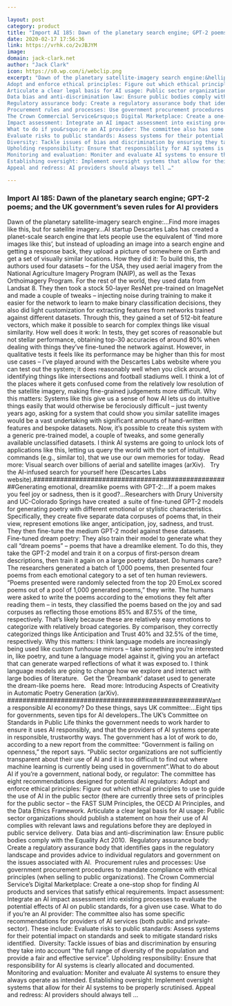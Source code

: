 ```yaml
---

layout: post
category: product
title: "Import AI 185: Dawn of the planetary search engine; GPT-2 poems; and the UK government’s seven rules for AI providers"
date: 2020-02-17 17:56:36
link: https://vrhk.co/2vJBJYM
image: 
domain: jack-clark.net
author: "Jack Clark"
icon: https://s0.wp.com/i/webclip.png
excerpt: "Dawn of the planetary satellite-imagery search engine:&hellip;Find more images like this, but for satellite imagery&hellip;AI startup Descartes Labs has created a planet-scale search engine that lets people use the equivalent of &lsquo;find more images like this&rsquo;, but instead of uploading an image into a search engine and getting a response back, they upload a picture of somewhere on Earth and get a set of visually similar locations. How they did it: To build this, the authors used four datasets &ndash; for the USA, they used aerial imagery from the National Agriculture Imagery Program (NAIP), as well as the Texas Orthoimagery Program. For the rest of the world, they used data from Landsat 8. They then took a stock 50-layer ResNet pre-trained on ImageNet and made a couple of tweaks &ndash; injecting noise during training to make it easier for the network to learn to make binary classification decisions, they also did light customization for extracting features from networks trained against different datasets. Through this, they gained a set of 512-bit feature vectors, which make it possible to search for complex things like visual similarity. How well does it work: In tests, they get scores of reasonable but not stellar performance, obtaining top-30 accuracies of around 80% when dealing with things they&rsquo;ve fine-tuned the network against. However, in qualitative tests it feels like its performance may be higher than this for most use cases &ndash; I&rsquo;ve played around with the Descartes Labs website where you can test out the system; it does reasonably well when you click around, identifying things like intersections and football stadiums well. I think a lot of the places where it gets confused come from the relatively low resolution of the satellite imagery, making fine-grained judgements more difficult. Why this matters: Systems like this give us a sense of how AI lets us do intuitive things easily that would otherwise be ferociously difficult &ndash; just twenty years ago, asking for a system that could show you similar satellite images would be a vast undertaking with significant amounts of hand-written features and bespoke datasets. Now, it&rsquo;s possible to create this system with a generic pre-trained model, a couple of tweaks, and some generally available unclassified datasets. I think AI systems are going to unlock lots of applications like this, letting us query the world with the sort of intuitive commands (e.g., similar to), that we use our own memories for today.  &nbsp; Read more: Visual search over billions of aerial and satellite images (arXiv). &nbsp; Try the AI-infused search for yourself here (Descartes Labs website).####################################################Generating emotional, dreamlike poems with GPT-2:&hellip;If a poem makes you feel joy or sadness, then is it good?&hellip;Researchers with Drury University and UC-Colorado Springs have created&nbsp; a suite of fine-tuned GPT-2 models for generating poetry with different emotional or stylistic characteristics. Specifically, they create five separate data corpuses of poems that, in their view, represent emotions like anger, anticipation, joy, sadness, and trust. They then fine-tune the medium GPT-2 model against these datasets.  &nbsp; Fine-tuned dream poetry: They also train their model to generate what they call &ldquo;dream poems&rdquo; &ndash; poems that have a dreamlike element. To do this, they take the GPT-2 model and train it on a corpus of first-person dream descriptions, then train it again on a large poetry dataset. Do humans care? The researchers generated a batch of 1,000 poems, then presented four poems from each emotional category to a set of ten human reviewers. &ldquo;Poems presented were randomly selected from the top 20 EmoLex scored poems out of a pool of 1,000 generated poems,&rdquo; they write. The humans were asked to write the poems according to the emotions they felt after reading them &ndash; in tests, they classified the poems based on the joy and sad corpuses as reflecting those emotions 85% and 87.5% of the time, respectively. That&rsquo;s likely because these are relatively easy emotions to categorize with relatively broad categories. By comparison, they correctly categorized things like Anticipation and Trust 40% and 32.5% of the time, respectively. Why this matters: I think language models are increasingly being used like custom funhouse mirrors &ndash; take something you&rsquo;re interested in, like poetry, and tune a language model against it, giving you an artefact that can generate warped reflections of what it was exposed to. I think language models are going to change how we explore and interact with large bodies of literature.  &nbsp; Get the &lsquo;Dreambank&rsquo; dataset used to generate the dream-like poems here.  &nbsp; Read more: Introducing Aspects of Creativity in Automatic Poetry Generation (arXiv). ####################################################Want a responsible AI economy? Do these things, says UK committee:&hellip;Eight tips for governments, seven tips for AI developers..The UK&rsquo;s Committee on Standards in Public Life thinks the government needs to work harder to ensure it uses AI responsibly, and that the providers of AI systems operate in responsible, trustworthy ways. The government has a lot of work to do, according to a new report from the committee: &ldquo;Government is failing on openness,&rdquo; the report says. &ldquo;Public sector organizations are not sufficiently transparent about their use of AI and it is too difficult to find out where machine learning is currently being used in government&rdquo;.What to do about AI if you&rsquo;re a government, national body, or regulator: The committee has eight recommendations designed for potential AI regulators:
Adopt and enforce ethical principles: Figure out which ethical principles to use to guide the use of AI in the public sector (there are currently three sets of principles for the public sector &ndash; the FAST SUM Principles, the OECD AI Principles, and the Data Ethics Framework.
Articulate a clear legal basis for AI usage: Public sector organizations should publish a statement on how their use of AI complies with relevant laws and regulations before they are deployed in public service delivery.&nbsp;
Data bias and anti-discrimination law: Ensure public bodies comply with the Equality Act 2010.&nbsp;
Regulatory assurance body: Create a regulatory assurance body that identifies gaps in the regulatory landscape and provides advice to individual regulators and government on the issues associated with AI.&nbsp;
Procurement rules and processes: Use government procurement procedures to mandate compliance with ethical principles (when selling to public organizations).
The Crown Commercial Service&rsquo;s Digital Marketplace: Create a one-stop shop for finding AI products and services that satisfy ethical requirements.
Impact assessment: Integrate an AI impact assessment into existing processes to evaluate the potential effects of AI on public standards, for a given use case.
What to do if you&rsquo;re an AI provider: The committee also has some specific recommendations for providers of AI services (both public and private-sector). These include:
Evaluate risks to public standards: Assess systems for their potential impact on standards and seek to mitigate standard risks identified.&nbsp;
Diversity: Tackle issues of bias and discrimination by ensuring they take into account &ldquo;the full range of diversity of the population and provide a fair and effective service&rdquo;.
Upholding responsibility: Ensure that responsibility for AI systems is clearly allocated and documented.
Monitoring and evaluation: Moniter and evaluate AI systems to ensure they always operate as intended.
Establishing oversight: Implement oversight systems that allow for their AI systems to be properly scrutinised.
Appeal and redress: AI providers should always tell …"

---
```


### Import AI 185: Dawn of the planetary search engine; GPT-2 poems; and the UK government’s seven rules for AI providers

Dawn of the planetary satellite-imagery search engine:&hellip;Find more images like this, but for satellite imagery&hellip;AI startup Descartes Labs has created a planet-scale search engine that lets people use the equivalent of &lsquo;find more images like this&rsquo;, but instead of uploading an image into a search engine and getting a response back, they upload a picture of somewhere on Earth and get a set of visually similar locations. How they did it: To build this, the authors used four datasets &ndash; for the USA, they used aerial imagery from the National Agriculture Imagery Program (NAIP), as well as the Texas Orthoimagery Program. For the rest of the world, they used data from Landsat 8. They then took a stock 50-layer ResNet pre-trained on ImageNet and made a couple of tweaks &ndash; injecting noise during training to make it easier for the network to learn to make binary classification decisions, they also did light customization for extracting features from networks trained against different datasets. Through this, they gained a set of 512-bit feature vectors, which make it possible to search for complex things like visual similarity. How well does it work: In tests, they get scores of reasonable but not stellar performance, obtaining top-30 accuracies of around 80% when dealing with things they&rsquo;ve fine-tuned the network against. However, in qualitative tests it feels like its performance may be higher than this for most use cases &ndash; I&rsquo;ve played around with the Descartes Labs website where you can test out the system; it does reasonably well when you click around, identifying things like intersections and football stadiums well. I think a lot of the places where it gets confused come from the relatively low resolution of the satellite imagery, making fine-grained judgements more difficult. Why this matters: Systems like this give us a sense of how AI lets us do intuitive things easily that would otherwise be ferociously difficult &ndash; just twenty years ago, asking for a system that could show you similar satellite images would be a vast undertaking with significant amounts of hand-written features and bespoke datasets. Now, it&rsquo;s possible to create this system with a generic pre-trained model, a couple of tweaks, and some generally available unclassified datasets. I think AI systems are going to unlock lots of applications like this, letting us query the world with the sort of intuitive commands (e.g., similar to), that we use our own memories for today.  &nbsp; Read more: Visual search over billions of aerial and satellite images (arXiv). &nbsp; Try the AI-infused search for yourself here (Descartes Labs website).####################################################Generating emotional, dreamlike poems with GPT-2:&hellip;If a poem makes you feel joy or sadness, then is it good?&hellip;Researchers with Drury University and UC-Colorado Springs have created&nbsp; a suite of fine-tuned GPT-2 models for generating poetry with different emotional or stylistic characteristics. Specifically, they create five separate data corpuses of poems that, in their view, represent emotions like anger, anticipation, joy, sadness, and trust. They then fine-tune the medium GPT-2 model against these datasets.  &nbsp; Fine-tuned dream poetry: They also train their model to generate what they call &ldquo;dream poems&rdquo; &ndash; poems that have a dreamlike element. To do this, they take the GPT-2 model and train it on a corpus of first-person dream descriptions, then train it again on a large poetry dataset. Do humans care? The researchers generated a batch of 1,000 poems, then presented four poems from each emotional category to a set of ten human reviewers. &ldquo;Poems presented were randomly selected from the top 20 EmoLex scored poems out of a pool of 1,000 generated poems,&rdquo; they write. The humans were asked to write the poems according to the emotions they felt after reading them &ndash; in tests, they classified the poems based on the joy and sad corpuses as reflecting those emotions 85% and 87.5% of the time, respectively. That&rsquo;s likely because these are relatively easy emotions to categorize with relatively broad categories. By comparison, they correctly categorized things like Anticipation and Trust 40% and 32.5% of the time, respectively. Why this matters: I think language models are increasingly being used like custom funhouse mirrors &ndash; take something you&rsquo;re interested in, like poetry, and tune a language model against it, giving you an artefact that can generate warped reflections of what it was exposed to. I think language models are going to change how we explore and interact with large bodies of literature.  &nbsp; Get the &lsquo;Dreambank&rsquo; dataset used to generate the dream-like poems here.  &nbsp; Read more: Introducing Aspects of Creativity in Automatic Poetry Generation (arXiv). ####################################################Want a responsible AI economy? Do these things, says UK committee:&hellip;Eight tips for governments, seven tips for AI developers..The UK&rsquo;s Committee on Standards in Public Life thinks the government needs to work harder to ensure it uses AI responsibly, and that the providers of AI systems operate in responsible, trustworthy ways. The government has a lot of work to do, according to a new report from the committee: &ldquo;Government is failing on openness,&rdquo; the report says. &ldquo;Public sector organizations are not sufficiently transparent about their use of AI and it is too difficult to find out where machine learning is currently being used in government&rdquo;.What to do about AI if you&rsquo;re a government, national body, or regulator: The committee has eight recommendations designed for potential AI regulators:
Adopt and enforce ethical principles: Figure out which ethical principles to use to guide the use of AI in the public sector (there are currently three sets of principles for the public sector &ndash; the FAST SUM Principles, the OECD AI Principles, and the Data Ethics Framework.
Articulate a clear legal basis for AI usage: Public sector organizations should publish a statement on how their use of AI complies with relevant laws and regulations before they are deployed in public service delivery.&nbsp;
Data bias and anti-discrimination law: Ensure public bodies comply with the Equality Act 2010.&nbsp;
Regulatory assurance body: Create a regulatory assurance body that identifies gaps in the regulatory landscape and provides advice to individual regulators and government on the issues associated with AI.&nbsp;
Procurement rules and processes: Use government procurement procedures to mandate compliance with ethical principles (when selling to public organizations).
The Crown Commercial Service&rsquo;s Digital Marketplace: Create a one-stop shop for finding AI products and services that satisfy ethical requirements.
Impact assessment: Integrate an AI impact assessment into existing processes to evaluate the potential effects of AI on public standards, for a given use case.
What to do if you&rsquo;re an AI provider: The committee also has some specific recommendations for providers of AI services (both public and private-sector). These include:
Evaluate risks to public standards: Assess systems for their potential impact on standards and seek to mitigate standard risks identified.&nbsp;
Diversity: Tackle issues of bias and discrimination by ensuring they take into account &ldquo;the full range of diversity of the population and provide a fair and effective service&rdquo;.
Upholding responsibility: Ensure that responsibility for AI systems is clearly allocated and documented.
Monitoring and evaluation: Moniter and evaluate AI systems to ensure they always operate as intended.
Establishing oversight: Implement oversight systems that allow for their AI systems to be properly scrutinised.
Appeal and redress: AI providers should always tell …